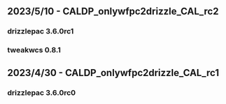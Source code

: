 ## 2023/5/10 - CALDP_onlywfpc2drizzle_CAL_rc2
### drizzlepac 3.6.0rc1
### tweakwcs 0.8.1

## 2023/4/30 - CALDP_onlywfpc2drizzle_CAL_rc1
### drizzlepac 3.6.0rc0

